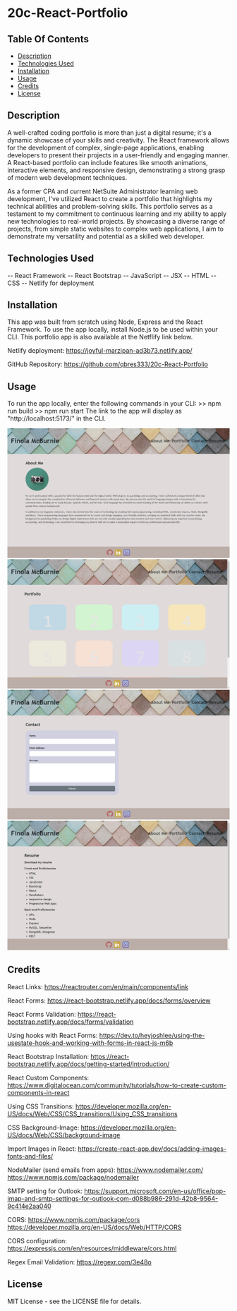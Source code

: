 # 20c-React-Portfolio

## Table Of Contents

- [Description](#description)
- [Technologies Used](#technologiesused)
- [Installation](#installation)
- [Usage](#usage)
- [Credits](#credits)
- [License](#license)

## Description

A well-crafted coding portfolio is more than just a digital resume; it's a dynamic showcase of your skills and creativity. The React framework allows for the development of complex, single-page applications, enabling developers to present their projects in a user-friendly and engaging manner. A React-based portfolio can include features like smooth animations, interactive elements, and responsive design, demonstrating a strong grasp of modern web development techniques.

As a former CPA and current NetSuite Administrator learning web development, I've utilized React to create a portfolio that highlights my technical abilities and problem-solving skills. This portfolio serves as a testament to my commitment to continuous learning and my ability to apply new technologies to real-world projects. By showcasing a diverse range of projects, from simple static websites to complex web applications, I aim to demonstrate my versatility and potential as a skilled web developer.

## Technologies Used

-- React Framework
-- React Bootstrap
-- JavaScript
-- JSX
-- HTML
-- CSS
-- Netlify for deployment

## Installation

This app was built from scratch using Node, Express and the React Framework. To use the app locally, install Node.js to be used within your CLI. This portfolio app is also available at the Netflify link below.

Netlify deployment:
https://joyful-marzipan-ad3b73.netlify.app/

GitHub Repository:
https://github.com/qbres333/20c-React-Portfolio

## Usage

To run the app locally, enter the following commands in your CLI:
    >> npm run build
    >> npm run start
The link to the app will display as "http://localhost:5173/" in the CLI.

![homepage](react-portfolio/src/utils/images/previews/homepage.png)
![portfolio page](react-portfolio/src/utils/images/previews/projects.png)
![contact page](react-portfolio/src/utils/images/previews/contact.png)
![resume page](react-portfolio/src/utils/images/previews/resume.png)

## Credits

React Links:
https://reactrouter.com/en/main/components/link

React Forms:
https://react-bootstrap.netlify.app/docs/forms/overview

React Forms Validation:
https://react-bootstrap.netlify.app/docs/forms/validation

Using hooks with React Forms:
https://dev.to/heyjoshlee/using-the-usestate-hook-and-working-with-forms-in-react-js-m6b

React Bootstrap Installation:
https://react-bootstrap.netlify.app/docs/getting-started/introduction/

React Custom Components:
https://www.digitalocean.com/community/tutorials/how-to-create-custom-components-in-react

Using CSS Transitions:
https://developer.mozilla.org/en-US/docs/Web/CSS/CSS_transitions/Using_CSS_transitions

CSS Background-Image:
https://developer.mozilla.org/en-US/docs/Web/CSS/background-image

Import Images in React:
https://create-react-app.dev/docs/adding-images-fonts-and-files/

NodeMailer (send emails from apps):
https://www.nodemailer.com/
https://www.npmjs.com/package/nodemailer

SMTP setting for Outlook:
https://support.microsoft.com/en-us/office/pop-imap-and-smtp-settings-for-outlook-com-d088b986-291d-42b8-9564-9c414e2aa040

CORS:
https://www.npmjs.com/package/cors
https://developer.mozilla.org/en-US/docs/Web/HTTP/CORS

CORS configuration:
https://expressjs.com/en/resources/middleware/cors.html

Regex Email Validation:
https://regexr.com/3e48o



## License

MIT License - see the LICENSE file for details.